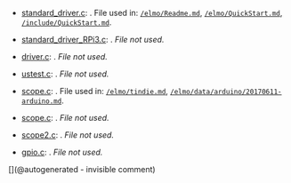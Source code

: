* [standard_driver.c](/elmo/standard_driver.c): . File used in: [`/elmo/Readme.md`](/elmo/Readme.md), [`/elmo/QuickStart.md`](/elmo/QuickStart.md), [`/include/QuickStart.md`](/include/QuickStart.md).

* [standard_driver_RPi3.c](/elmo/standard_driver_RPi3.c): . _File not used._

* [driver.c](/elmo/software/driver.c): . _File not used._

* [ustest.c](/elmo/data/ustest.c): . _File not used._

* [scope.c](/elmo/data/scope.c): . File used in: [`/elmo/tindie.md`](/elmo/tindie.md), [`/elmo/data/arduino/20170611-arduino.md`](/elmo/data/arduino/20170611-arduino.md).

* [scope.c](/elmo/data/arduiprobe/scope.c): . _File not used._

* [scope2.c](/elmo/data/arduiprobe/scope2.c): . _File not used._

* [gpio.c](/goblin/pi0/gpio.c): . _File not used._



[](@autogenerated - invisible comment)